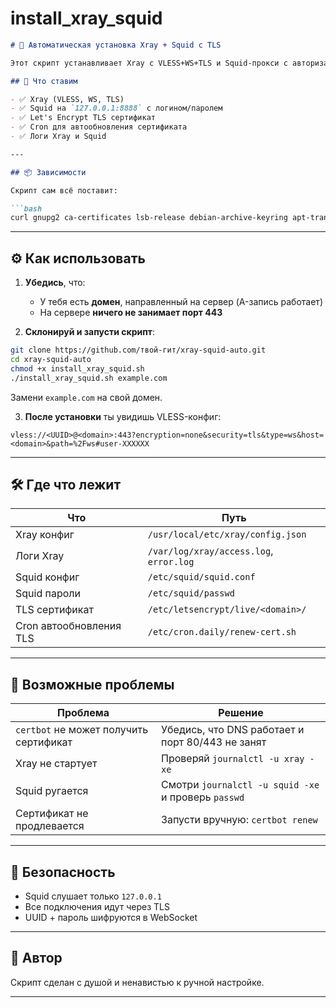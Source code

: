 # install_xray_squid


````markdown
# 🚀 Автоматическая установка Xray + Squid с TLS

Этот скрипт устанавливает Xray с VLESS+WS+TLS и Squid-прокси с авторизацией через `htpasswd`. Всё в автоматическом режиме: от получения сертификата до запуска systemd-сервисов.

## 🧾 Что ставим

- ✅ Xray (VLESS, WS, TLS)
- ✅ Squid на `127.0.0.1:8888` с логином/паролем
- ✅ Let's Encrypt TLS сертификат
- ✅ Cron для автообновления сертификата
- ✅ Логи Xray и Squid

---

## 📦 Зависимости

Скрипт сам всё поставит:

```bash
curl gnupg2 ca-certificates lsb-release debian-archive-keyring apt-transport-https software-properties-common sudo unzip cron socat jq nano squid apache2-utils certbot
````

---

## ⚙️ Как использовать

1. **Убедись**, что:

   * У тебя есть **домен**, направленный на сервер (A-запись работает)
   * На сервере **ничего не занимает порт 443**

2. **Склонируй и запусти скрипт**:

```bash
git clone https://github.com/твой-гит/xray-squid-auto.git
cd xray-squid-auto
chmod +x install_xray_squid.sh
./install_xray_squid.sh example.com
```

Замени `example.com` на свой домен.

3. **После установки** ты увидишь VLESS-конфиг:

```
vless://<UUID>@<domain>:443?encryption=none&security=tls&type=ws&host=<domain>&path=%2Fws#user-XXXXXX
```

---

## 🛠 Где что лежит

| Что                     | Путь                                    |
| ----------------------- | --------------------------------------- |
| Xray конфиг             | `/usr/local/etc/xray/config.json`       |
| Логи Xray               | `/var/log/xray/access.log`, `error.log` |
| Squid конфиг            | `/etc/squid/squid.conf`                 |
| Squid пароли            | `/etc/squid/passwd`                     |
| TLS сертификат          | `/etc/letsencrypt/live/<domain>/`       |
| Cron автообновления TLS | `/etc/cron.daily/renew-cert.sh`         |

---

## 🧯 Возможные проблемы

| Проблема                               | Решение                                             |
| -------------------------------------- | --------------------------------------------------- |
| `certbot` не может получить сертификат | Убедись, что DNS работает и порт 80/443 не занят    |
| Xray не стартует                       | Проверяй `journalctl -u xray -xe`                   |
| Squid ругается                         | Смотри `journalctl -u squid -xe` и проверь `passwd` |
| Сертификат не продлевается             | Запусти вручную: `certbot renew`                    |

---

## 🔐 Безопасность

* Squid слушает только `127.0.0.1`
* Все подключения идут через TLS
* UUID + пароль шифруются в WebSocket

---

## 🤘 Автор

Скрипт сделан с душой и ненавистью к ручной настройке.

---


